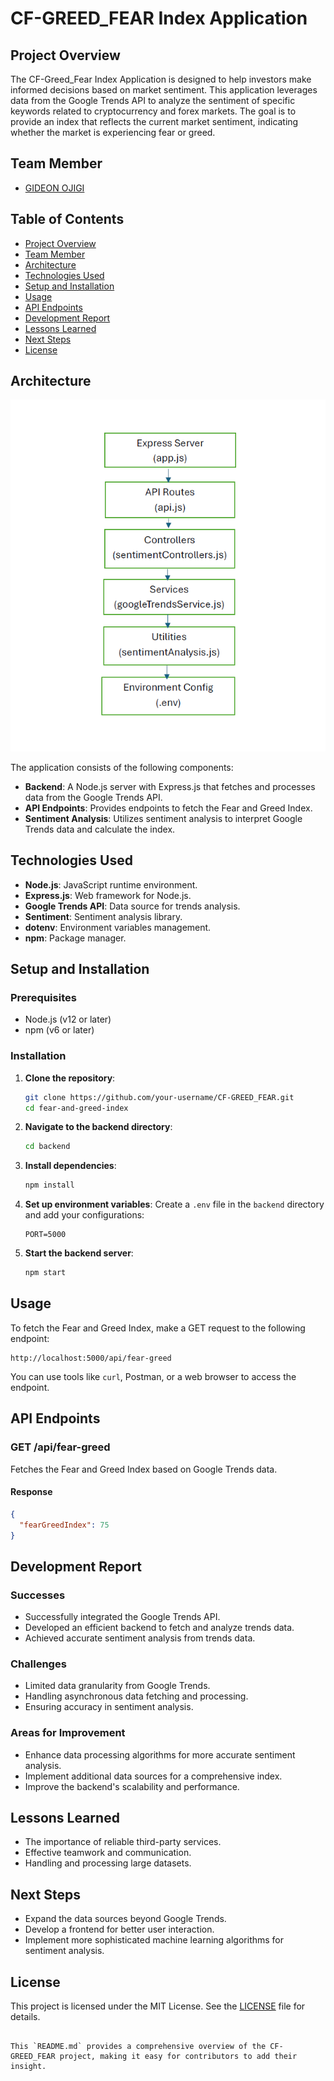 # CF-GREED_FEAR Index Application

## Project Overview

The CF-Greed_Fear Index Application is designed to help investors make informed decisions based on market sentiment. This application leverages data from the Google Trends API to analyze the sentiment of specific keywords related to cryptocurrency and forex markets. The goal is to provide an index that reflects the current market sentiment, indicating whether the market is experiencing fear or greed.

## Team Member
- [GIDEON OJIGI](https://github.com/gideon607)

## Table of Contents

- [Project Overview](#project-overview)
- [Team Member](#team-member)
- [Architecture](#architecture)
- [Technologies Used](#technologies-used)
- [Setup and Installation](#setup-and-installation)
- [Usage](#usage)
- [API Endpoints](#api-endpoints)
- [Development Report](#development-report)
- [Lessons Learned](#lessons-learned)
- [Next Steps](#next-steps)
- [License](#license)

## Architecture

![Architecture Diagram](CF-GREED_FEAR.png)

The application consists of the following components:
- **Backend**: A Node.js server with Express.js that fetches and processes data from the Google Trends API.
- **API Endpoints**: Provides endpoints to fetch the Fear and Greed Index.
- **Sentiment Analysis**: Utilizes sentiment analysis to interpret Google Trends data and calculate the index.

## Technologies Used

- **Node.js**: JavaScript runtime environment.
- **Express.js**: Web framework for Node.js.
- **Google Trends API**: Data source for trends analysis.
- **Sentiment**: Sentiment analysis library.
- **dotenv**: Environment variables management.
- **npm**: Package manager.

## Setup and Installation

### Prerequisites

- Node.js (v12 or later)
- npm (v6 or later)

### Installation

1. **Clone the repository**:
    ```sh
    git clone https://github.com/your-username/CF-GREED_FEAR.git
    cd fear-and-greed-index
    ```

2. **Navigate to the backend directory**:
    ```sh
    cd backend
    ```

3. **Install dependencies**:
    ```sh
    npm install
    ```

4. **Set up environment variables**:
    Create a `.env` file in the `backend` directory and add your configurations:
    ```env
    PORT=5000
    ```

5. **Start the backend server**:
    ```sh
    npm start
    ```

## Usage

To fetch the Fear and Greed Index, make a GET request to the following endpoint:

```
http://localhost:5000/api/fear-greed
```

You can use tools like `curl`, Postman, or a web browser to access the endpoint.

## API Endpoints

### GET /api/fear-greed

Fetches the Fear and Greed Index based on Google Trends data.

#### Response
```json
{
  "fearGreedIndex": 75
}
```

## Development Report

### Successes

- Successfully integrated the Google Trends API.
- Developed an efficient backend to fetch and analyze trends data.
- Achieved accurate sentiment analysis from trends data.

### Challenges

- Limited data granularity from Google Trends.
- Handling asynchronous data fetching and processing.
- Ensuring accuracy in sentiment analysis.

### Areas for Improvement

- Enhance data processing algorithms for more accurate sentiment analysis.
- Implement additional data sources for a comprehensive index.
- Improve the backend's scalability and performance.

## Lessons Learned

- The importance of reliable third-party services.
- Effective teamwork and communication.
- Handling and processing large datasets.

## Next Steps

- Expand the data sources beyond Google Trends.
- Develop a frontend for better user interaction.
- Implement more sophisticated machine learning algorithms for sentiment analysis.

## License

This project is licensed under the MIT License. See the [LICENSE](LICENSE) file for details.
```

This `README.md` provides a comprehensive overview of the CF-GREED_FEAR project, making it easy for contributors to add their insight.
